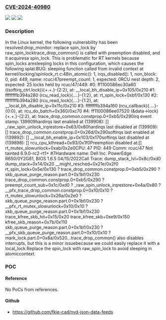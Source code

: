 ### [CVE-2024-40980](https://cve.mitre.org/cgi-bin/cvename.cgi?name=CVE-2024-40980)
![](https://img.shields.io/static/v1?label=Product&message=Linux&color=blue)
![](https://img.shields.io/static/v1?label=Version&message=1da177e4c3f4%3C%20594e47957f3f%20&color=brighgreen)
![](https://img.shields.io/static/v1?label=Vulnerability&message=n%2Fa&color=brighgreen)

### Description

In the Linux kernel, the following vulnerability has been resolved:drop_monitor: replace spin_lock by raw_spin_locktrace_drop_common() is called with preemption disabled, and it acquiresa spin_lock. This is problematic for RT kernels because spin_locks aresleeping locks in this configuration, which causes the following splat:BUG: sleeping function called from invalid context at kernel/locking/spinlock_rt.c:48in_atomic(): 1, irqs_disabled(): 1, non_block: 0, pid: 449, name: rcuc/47preempt_count: 1, expected: 0RCU nest depth: 2, expected: 25 locks held by rcuc/47/449: #0: ff1100086ec30a60 ((softirq_ctrl.lock)){+.+.}-{2:2}, at: __local_bh_disable_ip+0x105/0x210 #1: ffffffffb394a280 (rcu_read_lock){....}-{1:2}, at: rt_spin_lock+0xbf/0x130 #2: ffffffffb394a280 (rcu_read_lock){....}-{1:2}, at: __local_bh_disable_ip+0x11c/0x210 #3: ffffffffb394a160 (rcu_callback){....}-{0:0}, at: rcu_do_batch+0x360/0xc70 #4: ff1100086ee07520 (&data->lock){+.+.}-{2:2}, at: trace_drop_common.constprop.0+0xb5/0x290irq event stamp: 139909hardirqs last  enabled at (139908): [<ffffffffb1df2b33>] _raw_spin_unlock_irqrestore+0x63/0x80hardirqs last disabled at (139909): [<ffffffffb19bd03d>] trace_drop_common.constprop.0+0x26d/0x290softirqs last  enabled at (139892): [<ffffffffb07a1083>] __local_bh_enable_ip+0x103/0x170softirqs last disabled at (139898): [<ffffffffb0909b33>] rcu_cpu_kthread+0x93/0x1f0Preemption disabled at:[<ffffffffb1de786b>] rt_mutex_slowunlock+0xab/0x2e0CPU: 47 PID: 449 Comm: rcuc/47 Not tainted 6.9.0-rc2-rt1+ #7Hardware name: Dell Inc. PowerEdge R650/0Y2G81, BIOS 1.6.5 04/15/2022Call Trace: <TASK> dump_stack_lvl+0x8c/0xd0 dump_stack+0x14/0x20 __might_resched+0x21e/0x2f0 rt_spin_lock+0x5e/0x130 ? trace_drop_common.constprop.0+0xb5/0x290 ? skb_queue_purge_reason.part.0+0x1bf/0x230 trace_drop_common.constprop.0+0xb5/0x290 ? preempt_count_sub+0x1c/0xd0 ? _raw_spin_unlock_irqrestore+0x4a/0x80 ? __pfx_trace_drop_common.constprop.0+0x10/0x10 ? rt_mutex_slowunlock+0x26a/0x2e0 ? skb_queue_purge_reason.part.0+0x1bf/0x230 ? __pfx_rt_mutex_slowunlock+0x10/0x10 ? skb_queue_purge_reason.part.0+0x1bf/0x230 trace_kfree_skb_hit+0x15/0x20 trace_kfree_skb+0xe9/0x150 kfree_skb_reason+0x7b/0x110 skb_queue_purge_reason.part.0+0x1bf/0x230 ? __pfx_skb_queue_purge_reason.part.0+0x10/0x10 ? mark_lock.part.0+0x8a/0x520...trace_drop_common() also disables interrupts, but this is a minor issuebecause we could easily replace it with a local_lock.Replace the spin_lock with raw_spin_lock to avoid sleeping in atomiccontext.

### POC

#### Reference
No PoCs from references.

#### Github
- https://github.com/fkie-cad/nvd-json-data-feeds

